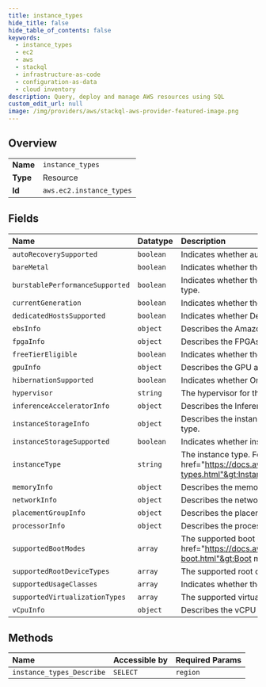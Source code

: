 ```yaml
---
title: instance_types
hide_title: false
hide_table_of_contents: false
keywords:
  - instance_types
  - ec2
  - aws    
  - stackql
  - infrastructure-as-code
  - configuration-as-data
  - cloud inventory
description: Query, deploy and manage AWS resources using SQL
custom_edit_url: null
image: /img/providers/aws/stackql-aws-provider-featured-image.png
---
```

  
    

## Overview
<table><tbody>
<tr><td><b>Name</b></td><td><code>instance_types</code></td></tr>
<tr><td><b>Type</b></td><td>Resource</td></tr>
<tr><td><b>Id</b></td><td><code>aws.ec2.instance_types</code></td></tr>
</tbody></table>

## Fields
| Name | Datatype | Description |
|:-----|:---------|:------------|
| `autoRecoverySupported` | `boolean` | Indicates whether auto recovery is supported. |
| `bareMetal` | `boolean` | Indicates whether the instance is a bare metal instance type. |
| `burstablePerformanceSupported` | `boolean` | Indicates whether the instance type is a burstable performance instance type. |
| `currentGeneration` | `boolean` | Indicates whether the instance type is current generation. |
| `dedicatedHostsSupported` | `boolean` | Indicates whether Dedicated Hosts are supported on the instance type. |
| `ebsInfo` | `object` | Describes the Amazon EBS features supported by the instance type. |
| `fpgaInfo` | `object` | Describes the FPGAs for the instance type. |
| `freeTierEligible` | `boolean` | Indicates whether the instance type is eligible for the free tier. |
| `gpuInfo` | `object` | Describes the GPU accelerators for the instance type. |
| `hibernationSupported` | `boolean` | Indicates whether On-Demand hibernation is supported. |
| `hypervisor` | `string` | The hypervisor for the instance type. |
| `inferenceAcceleratorInfo` | `object` | Describes the Inference accelerators for the instance type. |
| `instanceStorageInfo` | `object` | Describes the instance store features that are supported by the instance type. |
| `instanceStorageSupported` | `boolean` | Indicates whether instance storage is supported. |
| `instanceType` | `string` | The instance type. For more information, see &lt;a href="https://docs.aws.amazon.com/AWSEC2/latest/UserGuide/instance-types.html"&gt;Instance types&lt;/a&gt; in the &lt;i&gt;Amazon EC2 User Guide&lt;/i&gt;. |
| `memoryInfo` | `object` | Describes the memory for the instance type. |
| `networkInfo` | `object` | Describes the networking features of the instance type. |
| `placementGroupInfo` | `object` | Describes the placement group support of the instance type. |
| `processorInfo` | `object` | Describes the processor used by the instance type. |
| `supportedBootModes` | `array` | The supported boot modes. For more information, see &lt;a href="https://docs.aws.amazon.com/AWSEC2/latest/UserGuide/ami-boot.html"&gt;Boot modes&lt;/a&gt; in the &lt;i&gt;Amazon EC2 User Guide&lt;/i&gt;. |
| `supportedRootDeviceTypes` | `array` | The supported root device types. |
| `supportedUsageClasses` | `array` | Indicates whether the instance type is offered for spot or On-Demand. |
| `supportedVirtualizationTypes` | `array` | The supported virtualization types. |
| `vCpuInfo` | `object` | Describes the vCPU configurations for the instance type. |
## Methods
| Name | Accessible by | Required Params |
|:-----|:--------------|:----------------|
| `instance_types_Describe` | `SELECT` | `region` |
